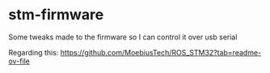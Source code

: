 # stm-firmware

Some tweaks made to the firmware so I can control it over usb serial

Regarding this: https://github.com/MoebiusTech/ROS_STM32?tab=readme-ov-file 

